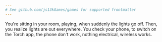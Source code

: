 ```yaml
---
# See github.com/js13kGames/games for supported frontmatter
---
```

You're sitting in your room, playing, when suddenly the lights go off.  Then, you realize lights are out everywhere.  You check your phone, to switch on the Torch app, the phone don't work, nothing electrical, wireless works.